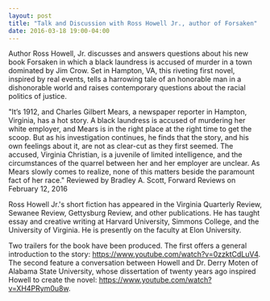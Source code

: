 ```yaml
---
layout: post
title: "Talk and Discussion with Ross Howell Jr., author of Forsaken"
date: 2016-03-18 19:00-04:00
---
```

Author Ross Howell, Jr. discusses and answers questions about his new book Forsaken in which a black laundress is accused of murder in a town dominated by Jim Crow. Set in Hampton, VA, this riveting first novel, inspired by real events, tells a harrowing tale of an honorable man in a dishonorable world and raises contemporary questions about the racial politics of justice.

"It’s 1912, and Charles Gilbert Mears, a newspaper reporter in Hampton, Virginia, has a hot story. A black laundress is accused of murdering her white employer, and Mears is in the right place at the right time to get the scoop. But as his investigation continues, he finds that the story, and his own feelings about it, are not as clear-cut as they first seemed. The accused, Virginia Christian, is a juvenile of limited intelligence, and the circumstances of the quarrel between her and her employer are unclear. As Mears slowly comes to realize, none of this matters beside the paramount fact of her race." Reviewed by Bradley A. Scott, Forward Reviews on February 12, 2016

Ross Howell Jr.'s short fiction has appeared in the Virginia Quarterly Review, Sewanee Review, Gettysburg Review, and other publications. He has taught essay and creative writing at Harvard University, Simmons College, and the University of Virginia. He is presently on the faculty at Elon University.

Two trailers for the book have been produced. The first offers a general introduction to the story: https://www.youtube.com/watch?v=0zzktCdLuV4. The second feature a conversation between Howell and Dr. Derry Moten of Alabama State University, whose dissertation of twenty years ago inspired Howell to create the novel: https://www.youtube.com/watch?v=XH4PRym0u8w.
